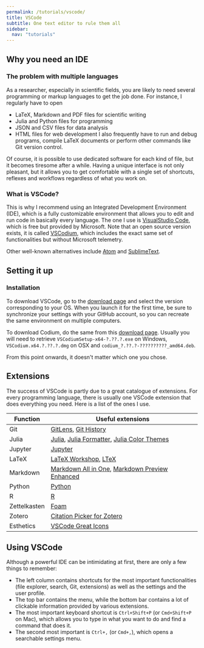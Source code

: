 ```yaml
---
permalink: /tutorials/vscode/
title: VSCode
subtitle: One text editor to rule them all
sidebar:
  nav: "tutorials"
---
```


## Why you need an IDE

### The problem with multiple languages

As a researcher, especially in scientific fields, you are likely to need several programming or markup languages to get the job done. For instance, I regularly have to open

- LaTeX, Markdown and PDF files for scientific writing
- Julia and Python files for programming
- JSON and CSV files for data analysis
- HTML files for web development
  I also frequently have to run and debug programs, compile LaTeX documents or perform other commands like Git version control.

Of course, it is possible to use dedicated software for each kind of file, but it becomes tiresome after a while. Having a unique interface is not only pleasant, but it allows you to get comfortable with a single set of shortcuts, reflexes and workflows regardless of what you work on.

### What is VSCode?

This is why I recommend using an Integrated Development Environment (IDE), which is a fully customizable environment that allows you to edit and run code in basically every language. The one I use is [VisualStudio Code](https://code.visualstudio.com/), which is free but provided by Microsoft. Note that an open source version exists, it is called [VSCodium](https://vscodium.com/), which includes the exact same set of functionalities but without Microsoft telemetry.

Other well-known alternatives include [Atom](https://atom.io/) and [SublimeText](https://www.sublimetext.com/).

## Setting it up

### Installation

To download VSCode, go to the [download page](https://code.visualstudio.com/Download) and select the version corresponding to your OS. When you launch it for the first time, be sure to synchronize your settings with your GitHub account, so you can recreate the same environment on multiple computers.

To download Codium, do the same from this [download page](https://github.com/VSCodium/vscodium/releases). Usually you will need to retrieve `VSCodiumSetup-x64-?.??.?.exe` on Windows, `VSCodium.x64.?.??.?.dmg` on OSX and `codium_?.??.?-??????????_amd64.deb`.

From this point onwards, it doesn't matter which one you chose.

## Extensions

The success of VSCode is partly due to a great catalogue of extensions. For every programming language, there is usually one VSCode extension that does everything you need. Here is a list of the ones I use.

| Function     | Useful extensions                                                                                                                                                                                                                                                                                               |
| ------------ | --------------------------------------------------------------------------------------------------------------------------------------------------------------------------------------------------------------------------------------------------------------------------------------------------------------- |
| Git          | [GitLens](https://marketplace.visualstudio.com/items?itemName=eamodio.gitlens), [Git History](https://marketplace.visualstudio.com/items?itemName=donjayamanne.githistory)                                                                                                                                      |
| Julia        | [Julia](https://marketplace.visualstudio.com/items?itemName=julialang.language-julia), [Julia Formatter](https://marketplace.visualstudio.com/items?itemName=singularitti.vscode-julia-formatter), [Julia Color Themes](https://marketplace.visualstudio.com/items?itemName=cameronbieganek.julia-color-themes) |
| Jupyter      | [Jupyter](https://marketplace.visualstudio.com/items?itemName=ms-toolsai.jupyter)                                                                                                                                                                                                                               |
| LaTeX        | [LaTeX Workshop](https://marketplace.visualstudio.com/items?itemName=James-Yu.latex-workshop), [LTeX](https://marketplace.visualstudio.com/items?itemName=valentjn.vscode-ltex)                                                                                                                                 |
| Markdown     | [Markdown All in One](https://marketplace.visualstudio.com/items?itemName=yzhang.markdown-all-in-one), [Markdown Preview Enhanced](https://marketplace.visualstudio.com/items?itemName=shd101wyy.markdown-preview-enhanced)                                                                                     |
| Python       | [Python](https://marketplace.visualstudio.com/items?itemName=ms-python.python)                                                                                                                                                                                                                                  |
| R            | [R](https://marketplace.visualstudio.com/items?itemName=Ikuyadeu.r)                                                                                                                                                                                                                                             |
| Zettelkasten | [Foam](https://foambubble.github.io/foam/)                                                                                                                                                                                                                                                                      |
| Zotero       | [Citation Picker for Zotero](https://marketplace.visualstudio.com/items?itemName=mblode.zotero)                                                                                                                                                                                                                 |
| Esthetics    | [VSCode Great Icons](https://marketplace.visualstudio.com/items?itemName=emmanuelbeziat.vscode-great-icons)                                                                                                                                                                                                     |

## Using VSCode

Although a powerful IDE can be intimidating at first, there are only a few things to remember:

- The left column contains shortcuts for the most important functionalities (file explorer, search, Git, extensions) as well as the settings and the user profile.
- The top bar contains the menu, while the bottom bar contains a lot of clickable information provided by various extensions.
- The most important keyboard shortcut is `Ctrl+Shift+P` (or `Cmd+Shift+P` on Mac), which allows you to type in what you want to do and find a command that does it.
- The second most important is `Ctrl+,` (or `Cmd+,`), which opens a searchable settings menu.
